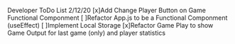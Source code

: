 Developer ToDo List 2/12/20
[x]Add Change Player Button on Game Functional Componment
[ ]Refactor App.js to be a Functional Componment (useEffect)
[ ]Implement Local Storage
[x]Refactor Game Play to show Game Output for last game (only) and player statistics
